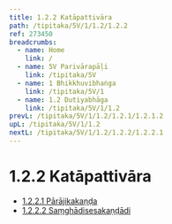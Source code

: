 ```yaml
---
title: 1.2.2 Katāpattivāra
path: /tipitaka/5V/1/1.2/1.2.2
ref: 273450
breadcrumbs:
  - name: Home
    link: /
  - name: 5V Parivārapāḷi
    link: /tipitaka/5V
  - name: 1 Bhikkhuvibhaṅga
    link: /tipitaka/5V/1
  - name: 1.2 Dutiyabhāga
    link: /tipitaka/5V/1/1.2
prevL: /tipitaka/5V/1/1.2/1.2.1/1.2.1.2
upL: /tipitaka/5V/1/1.2
nextL: /tipitaka/5V/1/1.2/1.2.2/1.2.2.1
---
```


# 1.2.2 Katāpattivāra

* [1.2.2.1 Pārājikakaṇḍa](/tipitaka/5V/1/1.2/1.2.2/1.2.2.1)
* [1.2.2.2 Saṃghādisesakaṇḍādi](/tipitaka/5V/1/1.2/1.2.2/1.2.2.2)


